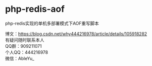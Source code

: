 # php-redis-aof
php-redis实现的单机多部署模式下AOF重写脚本

博文：https://blog.csdn.net/why444216978/article/details/105918282
<br>
有疑问随时联系本人
<br>
QQ群：909211071
<br>
个人QQ：444216978
<br>
微信：AbleYu_
<br>

